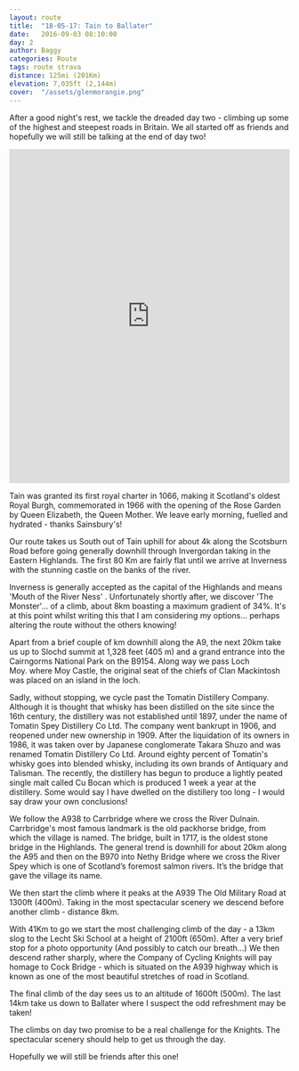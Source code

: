```yaml
---
layout: route
title:  "18-05-17: Tain to Ballater"
date:   2016-09-03 08:10:00
day: 2
author: Baggy
categories: Route
tags: route strava
distance: 125mi (201Km)
elevation: 7,035ft (2,144m)
cover:  "/assets/glenmorangie.png"
---
```


After a good night's rest, we tackle the dreaded day two - climbing up some of the highest and steepest roads in Britain. We all started off as friends and hopefully we will still be talking at the end of day two!

<iframe style="width:100%;height:600px;" src="https://veloviewer.com/routes/6928265/embed2" frameborder="0" scrolling="no"></iframe>

Tain was granted its first royal charter in 1066, making it Scotland's oldest Royal Burgh, commemorated in 1966 with the opening of the Rose Garden by Queen Elizabeth, the Queen Mother. We leave early morning, fuelled and hydrated - thanks Sainsbury's!

Our route takes us South out of Tain uphill for about 4k along the Scotsburn Road before going generally downhill through Invergordan taking in the Eastern Highlands. The first 80 Km are fairly flat until we arrive at Inverness with the stunning castle on the banks of the river.

Inverness is generally accepted as the capital of the Highlands and means  'Mouth of the River Ness' . Unfortunately shortly after, we discover 'The Monster'... of a climb, about 8km boasting a maximum gradient of 34%. It's at this point whilst writing this that I am considering my options... perhaps altering the route without the others knowing!

Apart from a brief couple of km downhill along the A9, the next 20km take us up to Slochd summit at 1,328 feet (405 m) and a grand entrance into the Cairngorms National Park on the B9154. Along way we pass Loch Moy. where Moy Castle, the original seat of the chiefs of Clan Mackintosh was placed on an island in the loch.

Sadly, without stopping, we cycle past the Tomatin Distillery Company. Although it is thought that whisky has been distilled on the site since the 16th century, the distillery was not established until 1897, under the name of Tomatin Spey Distillery Co Ltd. The company went bankrupt in 1906, and reopened under new ownership in 1909. After the liquidation of its owners in 1986, it was taken over by Japanese conglomerate Takara Shuzo and was renamed Tomatin Distillery Co Ltd. Around eighty percent of Tomatin's whisky goes into blended whisky, including its own brands of Antiquary and Talisman. The recently, the distillery has begun to produce a lightly peated single malt called Cu Bocan which is produced 1 week a year at the distillery. Some would say I have dwelled on the distillery too long - I would say draw your own conclusions!

We follow the A938 to Carrbridge where we cross the River Dulnain. Carrbridge's most famous landmark is the old packhorse bridge, from which the village is named. The bridge, built in 1717, is the oldest stone bridge in the Highlands. The general trend is downhill for about 20km along the A95 and then on the B970 into Nethy Bridge where we cross the River Spey which is one of Scotland’s foremost salmon rivers. It’s the bridge that gave the village its name.

We then start the climb where it peaks at the A939 The Old Military Road at 1300ft (400m). Taking in the most spectacular scenery we descend before another climb - distance 8km.

With 41Km to go we start the most challenging climb of the day -  a 13km slog to the Lecht Ski School at a height of 2100ft (650m). After a very brief stop for a photo opportunity (And possibly to catch our breath...) We then descend rather sharply, where the Company of Cycling Knights will pay homage to Cock Bridge - which is situated on the A939 highway which is known as one of the most beautiful stretches of road in Scotland.

The final climb of the day sees us to an altitude of 1600ft (500m). The last 14km take us down to Ballater where I suspect the odd refreshment may be taken!

The climbs on day two promise to be a real challenge for the Knights. The spectacular scenery should help to get us through the day.

Hopefully we will still be friends after this one!




